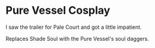 # Pure Vessel Cosplay

I saw the trailer for Pale Court and got a little impatient.

Replaces Shade Soul with the Pure Vessel's soul daggers.

